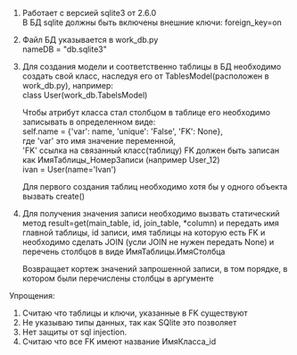 1. Работает с версией sqlite3 от 2.6.0  
    В БД sqlite должны быть включены внешние ключи: foreign_key=on
2. Файл БД указывается в work_db.py  
nameDB = "db.sqlite3"
    
3. Для создания модели и соответственно таблицы в БД необходимо создать свой класс,
    наследуя его от TablesModel(расположен в work_db.py), например:  
    class User(work_db.TabelsModel)
    
    Чтобы атрибут класса стал столбцом в таблице его необходимо
     записывать в определенном виде:  
     self.name = {'var': name, 'unique': 'False', 'FK': None},  
     где 'var' это имя значение переменной,  
     'FK' ссылка на связанный класс(таблицу)
     FK должен быть записан как ИмяТаблицы_НомерЗаписи (например User_12)  
     ivan = User(name='Ivan')
     
    Для первого создания таблиц необходимо хотя бы у одного объекта вызвать create() 

4. Для получения значения записи необходимо вызвать статический метод
    result=get(main_table, id, join_table, *column)
    и передать имя главной таблицы, id записи, имя таблицы на которую есть FK
      и необходимо сделать JOIN (усли JOIN не нужен передать None) и перечень столбцов
      в виде ИмяТаблицы.ИмяСтолбца
        
    Возвращает кортеж значений запрошенной записи, в том порядке,
     в котором были перечислены столбцы в аргументе

Упрощения:
1. Считаю что таблицы и ключи, указанные в FK существуют
2. Не указываю типы данных, так как SQlite это позволяет
3. Нет защиты от sql injection.
4. Считаю что все FK имеют название ИмяКласса_id

